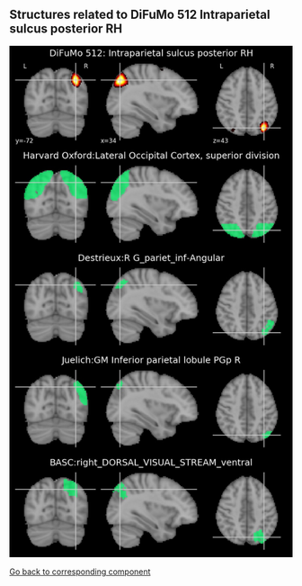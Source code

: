 


## Structures related to DiFuMo 512 Intraparietal sulcus posterior RH

![246](246.jpg "Structures related to DiFuMo 512 Intraparietal sulcus posterior RH")

[Go back to corresponding component](https://parietal-inria.github.io/DiFuMo/512/html/246.html)